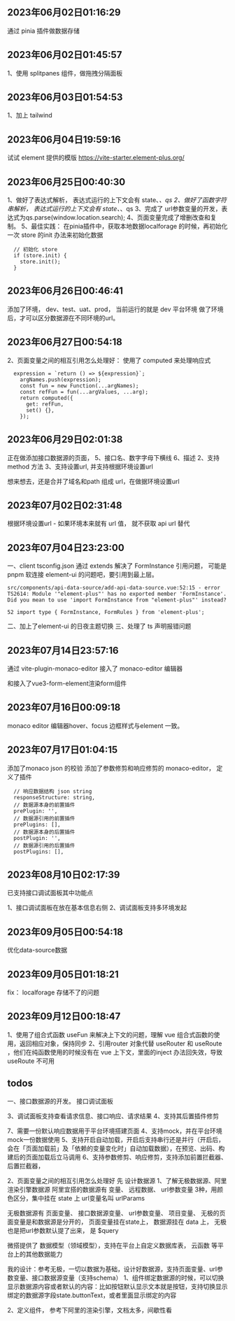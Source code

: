 ## 2023年06月02日01:16:29
通过 pinia 插件做数据存储

## 2023年06月02日01:45:57
1、使用 splitpanes 组件，做拖拽分隔面板

## 2023年06月03日01:54:53
1、加上 tailwind

## 2023年06月04日19:59:16
试试 element 提供的模版
https://vite-starter.element-plus.org/

## 2023年06月25日00:40:30
1、做好了表达式解析， 表达式运行的上下文会有 state、_、qs
2、做好了函数字符串解析， 表达式运行的上下文会有 state、_、qs
3、完成了 url参数变量的开发，表达式为qs.parse(window.location.search);
4、页面变量完成了增删改查和复制。
5、最佳实践：
在pinia插件中，获取本地数据localforage 的时候，再初始化一次 store 的init 办法来初始化数据
```
  // 初始化 store
  if (store.init) {
    store.init();
  }
```

## 2023年06月26日00:46:41
添加了环境， dev、test、uat、prod， 当前运行的就是 dev 平台环境
做了环境后，才可以区分数据源在不同环境的url。

## 2023年06月27日00:54:18
2、页面变量之间的相互引用怎么处理好： 使用了 computed 来处理响应式

```
  expression = `return () => ${expression}`;
    argNames.push(expression);
    const fun = new Function(...argNames);
    const refFun = fun(...argValues, ...arg);
    return computed({
      get: refFun,
      set() {},
    });
```

## 2023年06月29日02:01:38
正在做添加接口数据源的页面，
5、接口名、数字字母下横线
6、描述
2、支持 method 方法
3、支持设置url, 并支持根据环境设置url

想来想去，还是合并了域名和path 组成 url，在做据环境设置url

## 2023年07月02日02:31:48
根据环境设置url - 如果环境本来就有 url 值， 就不获取 api url 替代

## 2023年07月04日23:23:00

一、client tsconfig.json 通过 extends 解决了 FormInstance 引用问题， 可能是 pnpm 软连接 element-ui 的问题吧，要引用到最上层。
```
src/components/api-data-source/add-api-data-source.vue:52:15 - error TS2614: Module '"element-plus"' has no exported member 'FormInstance'. Did you mean to use 'import FormInstance from "element-plus"' instead?

52 import type { FormInstance, FormRules } from 'element-plus';
```
二、加上了element-ui 的日夜主题切换
三、处理了 ts 声明报错问题

## 2023年07月14日23:57:16

通过 vite-plugin-monaco-editor 接入了 monaco-editor 编辑器

和接入了vue3-form-element渲染form组件


## 2023年07月16日00:09:18
monaco editor 编辑器hover、focus 边框样式与element 一致。

## 2023年07月17日01:04:15
添加了monaco json 的校验
添加了参数修剪和响应修剪的 monaco-editor， 定义了插件
```
  // 响应数据结构 json string
  responseStructure: string,
  // 数据源本身的前置插件
  prePlugin: '',
  // 数据源引用的前置插件
  prePlugins: [],
  // 数据源本身的后置插件
  postPlugin: '',
  // 数据源引用的后置插件
  postPlugins: [],
```

## 2023年08月10日02:17:39
已支持接口调试面板其中功能点

1、接口调试面板在放在基本信息右侧
2、调试面板支持多环境发起

## 2023年09月05日00:54:18
优化data-source数据


## 2023年09月05日01:18:21
fix： localforage 存储不了的问题

## 2023年09月12日00:18:47
1、使用了组合式函数 useFun 来解决上下文的问题，理解 vue 组合式函数的使用，返回相应对象，保持同步
2、引用router 对象代替 useRouter 和 useRoute ，他们在纯函数使用的时候没有在 vue 上下文，里面的inject 办法回失效，导致 useRoute 不可用


## todos

一、接口数据源的开发。
接口调试面板

3、调试面板支持查看请求信息、接口响应、请求结果
4、支持其后置插件修剪


7、需要一份默认响应数据用于平台环境搭建页面
4、支持mock，并在平台环境mock一份数据使用
5、支持开启自动加载，开启后支持串行还是并行（开启后，会在「页面加载前」及「依赖的变量变化时」自动加载数据），在预览、出码、构建后的页面加载后立马调用
6、支持参数修剪、响应修剪，支持添加前置拦截器、后置拦截器，




2、页面变量之间的相互引用怎么处理好
先 设计数据源
1、了解无极数据源、阿里渲染引擎数据源
阿里宜搭的数据源有
变量、
远程数据、
url参数变量
3种，用颜色区分，集中挂在 state 上
url变量名叫 urlParams

无极数据源有
页面变量、
接口数据源变量、
url参数变量、
项目变量、
无极的页面变量是和数据源是分开的， 页面变量挂在state上， 数据源挂在 data 上，
无极也是把url参数默认提了出来， 是 $query

微搭提供了
数据模型（领域模型），支持在平台上自定义数据库表，
云函数
等平台上的其他数据能力


我的设计：参考无极，一切以数据为基础，设计好数据源，支持页面变量、url参数变量、接口数据源变量（支持schema）
1、组件绑定数据源的时候，可以切换显示数据源内容或者默认的内容：比如按钮默认显示文本就是按钮，支持切换显示绑定的数据源字段state.buttonText，或者里面显示绑定的内容



2、定义组件， 参考下阿里的渲染引擎，文档太多，间歇性看